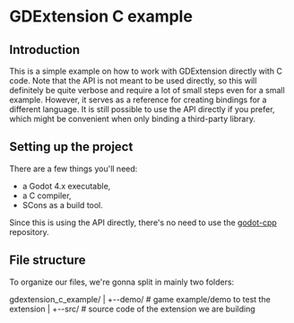 # GDExtension C example

## Introduction

This is a simple example on how to work with GDExtension directly with C code. Note
that the API is not meant to be used directly, so this will definitely be quite verbose
and require a lot of small steps even for a small example. However, it serves as
a reference for creating bindings for a different language. It is still possible
to use the API directly if you prefer, which might be convenient when only binding
a third-party library.

## Setting up the project

There are a few things you'll need:

- a Godot 4.x executable,
- a C compiler,
- SCons as a build tool.

Since this is using the API directly, there's no need to use the [godot-cpp](https://github.com/godotengine/godot-cpp)
repository.

## File structure

To organize our files, we're gonna split in mainly two folders:

gdextension_c_example/
|
+--demo/                  # game example/demo to test the extension
|
+--src/                   # source code of the extension we are building
